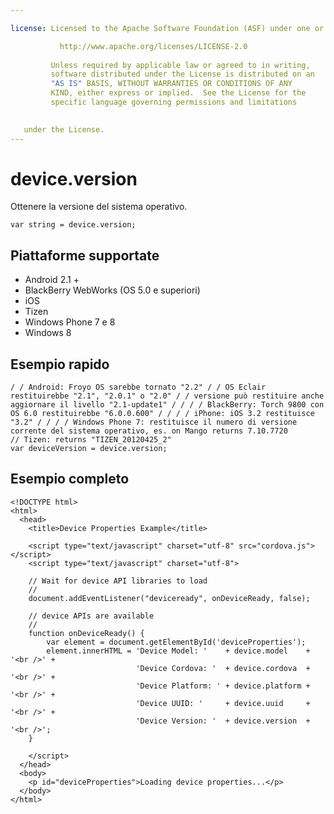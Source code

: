 ```yaml
---

license: Licensed to the Apache Software Foundation (ASF) under one or more contributor license agreements. See the NOTICE file distributed with this work for additional information regarding copyright ownership. The ASF licenses this file to you under the Apache License, Version 2.0 (the "License"); you may not use this file except in compliance with the License. You may obtain a copy of the License at

           http://www.apache.org/licenses/LICENSE-2.0
    
         Unless required by applicable law or agreed to in writing,
         software distributed under the License is distributed on an
         "AS IS" BASIS, WITHOUT WARRANTIES OR CONDITIONS OF ANY
         KIND, either express or implied.  See the License for the
         specific language governing permissions and limitations
    

   under the License.
---
```


# device.version

Ottenere la versione del sistema operativo.

    var string = device.version;
    

## Piattaforme supportate

*   Android 2.1 +
*   BlackBerry WebWorks (OS 5.0 e superiori)
*   iOS
*   Tizen
*   Windows Phone 7 e 8
*   Windows 8

## Esempio rapido

    / / Android: Froyo OS sarebbe tornato "2.2" / / OS Eclair restituirebbe "2.1", "2.0.1" o "2.0" / / versione può restituire anche aggiornare il livello "2.1-update1" / / / / BlackBerry: Torch 9800 con OS 6.0 restituirebbe "6.0.0.600" / / / / iPhone: iOS 3.2 restituisce "3.2" / / / / Windows Phone 7: restituisce il numero di versione corrente del sistema operativo, es. on Mango returns 7.10.7720
    // Tizen: returns "TIZEN_20120425_2"
    var deviceVersion = device.version;
    

## Esempio completo

    <!DOCTYPE html>
    <html>
      <head>
        <title>Device Properties Example</title>
    
        <script type="text/javascript" charset="utf-8" src="cordova.js"></script>
        <script type="text/javascript" charset="utf-8">
    
        // Wait for device API libraries to load
        //
        document.addEventListener("deviceready", onDeviceReady, false);
    
        // device APIs are available
        //
        function onDeviceReady() {
            var element = document.getElementById('deviceProperties');
            element.innerHTML = 'Device Model: '    + device.model    + '<br />' +
                                'Device Cordova: '  + device.cordova  + '<br />' +
                                'Device Platform: ' + device.platform + '<br />' +
                                'Device UUID: '     + device.uuid     + '<br />' +
                                'Device Version: '  + device.version  + '<br />';
        }
    
        </script>
      </head>
      <body>
        <p id="deviceProperties">Loading device properties...</p>
      </body>
    </html>